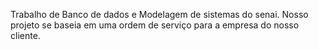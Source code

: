 Trabalho de Banco de dados e Modelagem de sistemas do senai. Nosso projeto se baseia em uma ordem de serviço para a empresa do nosso cliente.
